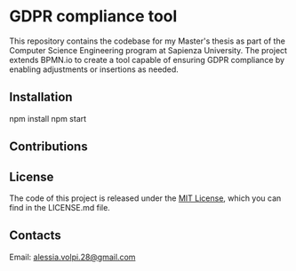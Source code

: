 # GDPR compliance tool

This repository contains the codebase for my Master's thesis as part of the Computer Science Engineering program at Sapienza University. The project extends BPMN.io to create a tool capable of ensuring GDPR compliance by enabling adjustments or insertions as needed.

## Installation 

npm install
npm start

## Contributions 


## License

The code of this project is released under the [MIT License](./LICENSE.md), which you can find in the LICENSE.md file.

## Contacts

Email: alessia.volpi.28@gmail.com
